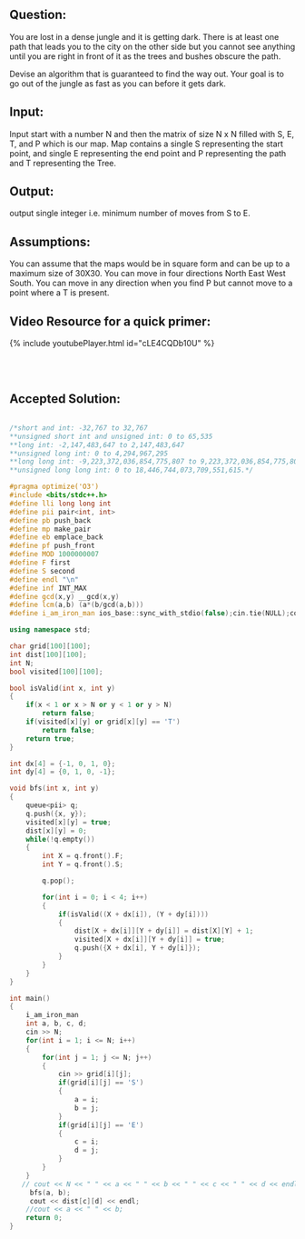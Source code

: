 ## Question:
You are lost in a dense jungle and it is getting dark. There is at least one path that leads you to the city on the other side but you cannot see anything until you are right in front of it as the trees and bushes obscure the path.

Devise an algorithm that is guaranteed to find the way out. Your goal is to go out of the jungle as fast as you can before it gets dark.

## Input:
Input start with a number N and then the matrix of size N x N filled with S, E, T, and P which is our map. Map contains a single S representing the start point, and single E representing the end point and P representing the path and T representing the Tree.

## Output:
output single integer i.e. minimum number of moves from S to E.

## Assumptions:
You can assume that the maps would be in square form and can be up to a maximum size of 30X30. You can move in four directions North East West South.
You can move in any direction when you find P but cannot move to a point where a T is present.

## Video Resource for a quick primer:

{% include youtubePlayer.html id="cLE4CQDb10U" %}


<br><br>

## Accepted Solution:

```cpp

/*short and int: -32,767 to 32,767
**unsigned short int and unsigned int: 0 to 65,535
**long int: -2,147,483,647 to 2,147,483,647
**unsigned long int: 0 to 4,294,967,295
**long long int: -9,223,372,036,854,775,807 to 9,223,372,036,854,775,807
**unsigned long long int: 0 to 18,446,744,073,709,551,615.*/

#pragma optimize('O3')
#include <bits/stdc++.h>
#define lli long long int
#define pii pair<int, int>
#define pb push_back
#define mp make_pair
#define eb emplace_back
#define pf push_front
#define MOD 1000000007
#define F first
#define S second
#define endl "\n"
#define inf INT_MAX
#define gcd(x,y) __gcd(x,y)
#define lcm(a,b) (a*(b/gcd(a,b)))
#define i_am_iron_man ios_base::sync_with_stdio(false);cin.tie(NULL);cout.tie(NULL);

using namespace std;

char grid[100][100];
int dist[100][100];
int N;
bool visited[100][100];

bool isValid(int x, int y)
{
    if(x < 1 or x > N or y < 1 or y > N)
        return false;
    if(visited[x][y] or grid[x][y] == 'T')
        return false;
    return true;
}

int dx[4] = {-1, 0, 1, 0};
int dy[4] = {0, 1, 0, -1};

void bfs(int x, int y)
{
    queue<pii> q;
    q.push({x, y});
    visited[x][y] = true;
    dist[x][y] = 0;
    while(!q.empty())
    {
        int X = q.front().F;
        int Y = q.front().S;

        q.pop();

        for(int i = 0; i < 4; i++)
        {
            if(isValid((X + dx[i]), (Y + dy[i])))
            {
                dist[X + dx[i]][Y + dy[i]] = dist[X][Y] + 1;
                visited[X + dx[i]][Y + dy[i]] = true;
                q.push({X + dx[i], Y + dy[i]});
            }
        }
    }
}

int main()
{
    i_am_iron_man
    int a, b, c, d;
    cin >> N;
    for(int i = 1; i <= N; i++)
    {
        for(int j = 1; j <= N; j++)
        {
            cin >> grid[i][j];
            if(grid[i][j] == 'S')
            {
                a = i;
                b = j;
            }
            if(grid[i][j] == 'E')
            {
                c = i;
                d = j;
            }
        }
    }
   // cout << N << " " << a << " " << b << " " << c << " " << d << endl;
     bfs(a, b);
     cout << dist[c][d] << endl;
    //cout << a << " " << b;
    return 0;
}
```